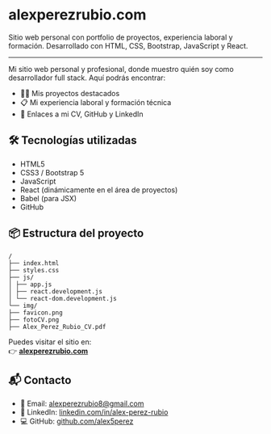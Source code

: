 # alexperezrubio.com
Sitio web personal con portfolio de proyectos, experiencia laboral y formación. Desarrollado con HTML, CSS, Bootstrap, JavaScript y React.

---

Mi sitio web personal y profesional, donde muestro quién soy como desarrollador full stack. Aquí podrás encontrar:

- 👨‍💻 Mis proyectos destacados
- 📋 Mi experiencia laboral y formación técnica
- 📎 Enlaces a mi CV, GitHub y LinkedIn

## 🛠️ Tecnologías utilizadas

- HTML5
- CSS3 / Bootstrap 5
- JavaScript
- React (dinámicamente en el área de proyectos)
- Babel (para JSX)
- GitHub

## 📦 Estructura del proyecto

```
/
├── index.html
├── styles.css
├── js/
│ ├── app.js
│ ├── react.development.js
│ └── react-dom.development.js
└── img/
├── favicon.png
├── fotoCV.png
├── Alex_Perez_Rubio_CV.pdf
```

Puedes visitar el sitio en:  
👉 **[alexperezrubio.com](https://alexperezrubio.com)**

## 📬 Contacto

- 📧 Email: alexperezrubio8@gmail.com  
- 💼 LinkedIn: [linkedin.com/in/alex-perez-rubio](https://linkedin.com/in/alex-perez-rubio)  
- 💻 GitHub: [github.com/alex5perez](https://github.com/alex5perez)
